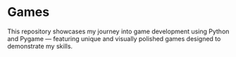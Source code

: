 # Games
 This repository showcases my journey into game development using Python and Pygame — featuring unique and visually polished games designed to demonstrate my skills.
